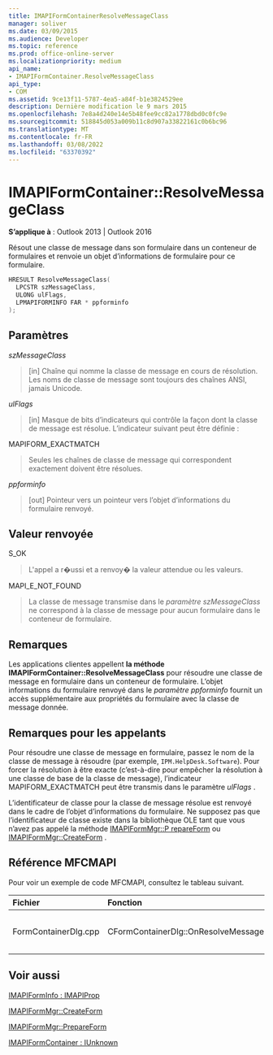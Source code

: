 ```yaml
---
title: IMAPIFormContainerResolveMessageClass
manager: soliver
ms.date: 03/09/2015
ms.audience: Developer
ms.topic: reference
ms.prod: office-online-server
ms.localizationpriority: medium
api_name:
- IMAPIFormContainer.ResolveMessageClass
api_type:
- COM
ms.assetid: 9ce13f11-5787-4ea5-a84f-b1e3824529ee
description: Dernière modification le 9 mars 2015
ms.openlocfilehash: 7e8a4d240e14e5b48fee9cc82a1778dbd0c0fc9e
ms.sourcegitcommit: 518845d053a009b11c8d907a33822161c0b6bc96
ms.translationtype: MT
ms.contentlocale: fr-FR
ms.lasthandoff: 03/08/2022
ms.locfileid: "63370392"
---
```

# <a name="imapiformcontainerresolvemessageclass"></a>IMAPIFormContainer::ResolveMessageClass

**S’applique à** : Outlook 2013 | Outlook 2016
  
Résout une classe de message dans son formulaire dans un conteneur de formulaires et renvoie un objet d’informations de formulaire pour ce formulaire.
  
```cpp
HRESULT ResolveMessageClass(
  LPCSTR szMessageClass,
  ULONG ulFlags,
  LPMAPIFORMINFO FAR * ppforminfo
);
```

## <a name="parameters"></a>Paramètres

 _szMessageClass_
  
> [in] Chaîne qui nomme la classe de message en cours de résolution. Les noms de classe de message sont toujours des chaînes ANSI, jamais Unicode.

 _ulFlags_
  
> [in] Masque de bits d’indicateurs qui contrôle la façon dont la classe de message est résolue. L’indicateur suivant peut être définie :

MAPIFORM_EXACTMATCH
  
> Seules les chaînes de classe de message qui correspondent exactement doivent être résolues.

 _ppforminfo_
  
> [out] Pointeur vers un pointeur vers l’objet d’informations du formulaire renvoyé.

## <a name="return-value"></a>Valeur renvoyée

S_OK
  
> L'appel a r�ussi et a renvoy� la valeur attendue ou les valeurs.

MAPI_E_NOT_FOUND
  
> La classe de message transmise dans le _paramètre szMessageClass_ ne correspond à la classe de message pour aucun formulaire dans le conteneur de formulaire.

## <a name="remarks"></a>Remarques

Les applications clientes appellent **la méthode IMAPIFormContainer::ResolveMessageClass** pour résoudre une classe de message en formulaire dans un conteneur de formulaire. L’objet informations du formulaire renvoyé dans le _paramètre ppforminfo_ fournit un accès supplémentaire aux propriétés du formulaire avec la classe de message donnée.
  
## <a name="notes-to-callers"></a>Remarques pour les appelants

Pour résoudre une classe de message en formulaire, passez le nom de la classe de message à résoudre (par exemple, `IPM.HelpDesk.Software`). Pour forcer la résolution à être exacte (c’est-à-dire pour empêcher la résolution à une classe de base de la classe de message), l’indicateur MAPIFORM_EXACTMATCH peut être transmis dans le paramètre _ulFlags_ .
  
L’identificateur de classe pour la classe de message résolue est renvoyé dans le cadre de l’objet d’informations du formulaire. Ne supposez pas que l’identificateur de classe existe dans la bibliothèque OLE tant que vous n’avez pas appelé la méthode [IMAPIFormMgr::P repareForm](imapiformmgr-prepareform.md) ou [IMAPIFormMgr::CreateForm](imapiformmgr-createform.md) .
  
## <a name="mfcmapi-reference"></a>Référence MFCMAPI

Pour voir un exemple de code MFCMAPI, consultez le tableau suivant.
  
|**Fichier**|**Fonction**|**Commentaire**|
|:-----|:-----|:-----|
|FormContainerDlg.cpp  <br/> |CFormContainerDlg::OnResolveMessageClass  <br/> |MFCMAPI utilise la méthode **IMAPIFormContainer::ResolveMessageClass** pour localiser un formulaire associé à une classe de message. |

## <a name="see-also"></a>Voir aussi

[IMAPIFormInfo : IMAPIProp](imapiforminfoimapiprop.md)
  
[IMAPIFormMgr::CreateForm](imapiformmgr-createform.md)
  
[IMAPIFormMgr::PrepareForm](imapiformmgr-prepareform.md)
  
[IMAPIFormContainer : IUnknown](imapiformcontaineriunknown.md)
